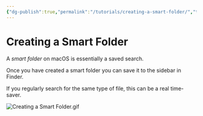 ```yaml
---
{"dg-publish":true,"permalink":"/tutorials/creating-a-smart-folder/","tags":["B1.3"],"dgHomeLink":true,"dgShowToc":true}
---
```


# Creating a Smart Folder

A *smart folder* on macOS is essentially a saved search.

Once you have created a smart folder you can save it to the sidebar in Finder.

If you regularly search for the same type of file, this can be a real time-saver.

![Creating a Smart Folder.gif](/img/user/Media/Creating%20a%20Smart%20Folder.gif)
